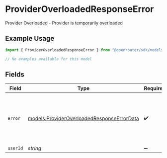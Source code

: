 # ProviderOverloadedResponseError

Provider Overloaded - Provider is temporarily overloaded

## Example Usage

```typescript
import { ProviderOverloadedResponseError } from "@openrouter/sdk/models/errors";

// No examples available for this model
```

## Fields

| Field                                                                                             | Type                                                                                              | Required                                                                                          | Description                                                                                       | Example                                                                                           |
| ------------------------------------------------------------------------------------------------- | ------------------------------------------------------------------------------------------------- | ------------------------------------------------------------------------------------------------- | ------------------------------------------------------------------------------------------------- | ------------------------------------------------------------------------------------------------- |
| `error`                                                                                           | [models.ProviderOverloadedResponseErrorData](../../models/provideroverloadedresponseerrordata.md) | :heavy_check_mark:                                                                                | Error data for ProviderOverloadedResponse                                                         | {<br/>"code": 529,<br/>"message": "Provider returned error"<br/>}                                 |
| `userId`                                                                                          | *string*                                                                                          | :heavy_minus_sign:                                                                                | N/A                                                                                               |                                                                                                   |